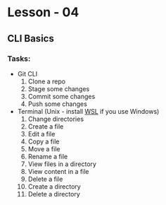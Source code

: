 # Lesson - 04
## CLI Basics

### Tasks:

- Git CLI
  1) Clone a repo
  2) Stage some changes
  3) Commit some changes
  4) Push some changes
- Terminal (Unix - install [WSL](https://docs.microsoft.com/en-us/windows/wsl/install) if you use Windows)
  1) Change directories
  2) Create a file
  3) Edit a file
  4) Copy a file
  5) Move a file
  6) Rename a file
  7) View files in a directory
  8) View content in a file
  9) Delete a file
  10) Create a directory
  11) Delete a directory